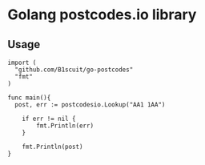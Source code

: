 # Golang postcodes.io library

## Usage

```
import (
  "github.com/B1scuit/go-postcodes"
  "fmt"
)

func main(){
  post, err := postcodesio.Lookup("AA1 1AA")

	if err != nil {
		fmt.Println(err)
	}

	fmt.Println(post)
}
```

